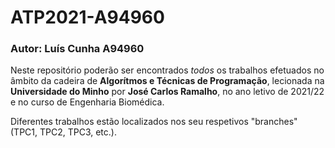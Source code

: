 # ATP2021-A94960
### Autor: Luís Cunha A94960

Neste repositório poderão ser encontrados _todos_ os trabalhos efetuados no âmbito da cadeira de __Algorítmos e Técnicas de Programação__, lecionada na __Universidade do Minho__ por __José Carlos Ramalho__, no ano letivo de 2021/22 e no curso de Engenharia Biomédica.

Diferentes trabalhos estão localizados nos seu respetivos "branches" (TPC1, TPC2, TPC3, etc.).
